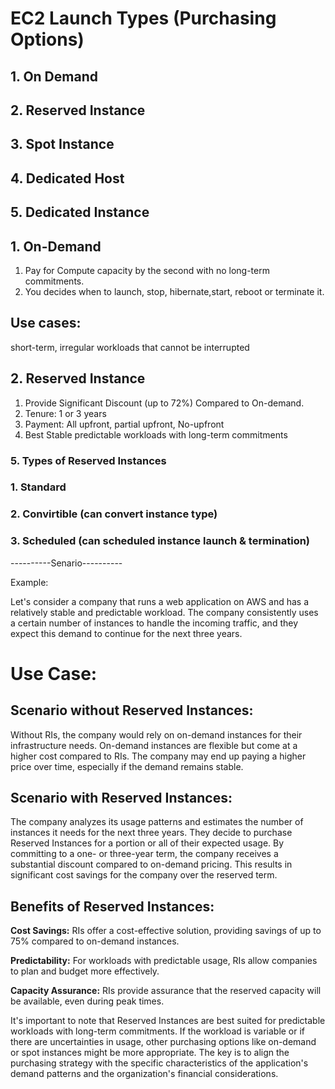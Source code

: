 # EC2 Launch Types (Purchasing Options)
## 1. On Demand 
## 2. Reserved Instance
## 3. Spot Instance
## 4. Dedicated Host
## 5. Dedicated Instance

## 1. On-Demand
1. Pay for Compute capacity by the second with no long-term commitments.
2. You decides when to launch, stop, hibernate,start, reboot or terminate it.
## Use cases: 
short-term, irregular workloads that cannot be interrupted

## 2. Reserved Instance
1. Provide Significant Discount (up to 72%) Compared to On-demand.
2. Tenure: 1 or 3 years
3. Payment: All upfront, partial upfront, No-upfront
4. Best Stable predictable workloads with long-term commitments
### 5. Types of Reserved Instances
  ### 1. Standard
  ### 2. Convirtible (can convert instance type)
  ### 3. Scheduled (can scheduled instance launch & termination)
----------Senario----------

Example:

Let's consider a company that runs a web application on AWS and has a relatively stable and predictable workload. 
The company consistently uses a certain number of instances to handle the incoming traffic, and they expect this demand to continue for the next three years.

# Use Case:

## Scenario without Reserved Instances:

Without RIs, the company would rely on on-demand instances for their infrastructure needs. On-demand instances are flexible but come at a higher cost compared to RIs.
The company may end up paying a higher price over time, especially if the demand remains stable.

## Scenario with Reserved Instances:
The company analyzes its usage patterns and estimates the number of instances it needs for the next three years.
They decide to purchase Reserved Instances for a portion or all of their expected usage.
By committing to a one- or three-year term, the company receives a substantial discount compared to on-demand pricing.
This results in significant cost savings for the company over the reserved term.

## Benefits of Reserved Instances:
**Cost Savings:** RIs offer a cost-effective solution, providing savings of up to 75% compared to on-demand instances.

**Predictability:** For workloads with predictable usage, RIs allow companies to plan and budget more effectively.

**Capacity Assurance:** RIs provide assurance that the reserved capacity will be available, even during peak times.

It's important to note that Reserved Instances are best suited for predictable workloads with long-term commitments. 
If the workload is variable or if there are uncertainties in usage, other purchasing options like on-demand or spot instances might be more appropriate. 
The key is to align the purchasing strategy with the specific characteristics of the application's demand patterns and the organization's financial considerations.
